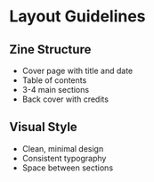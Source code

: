 # Layout Guidelines

## Zine Structure
- Cover page with title and date
- Table of contents
- 3-4 main sections
- Back cover with credits

## Visual Style
- Clean, minimal design
- Consistent typography
- Space between sections
